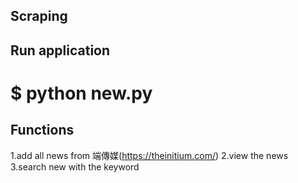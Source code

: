 ## Scraping
## Run application
# $ python new.py
## Functions
1.add all news from 端傳媒(https://theinitium.com/)
2.view the news 
3.search new with the keyword

